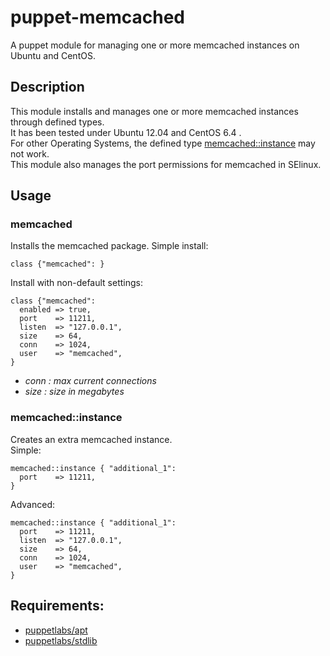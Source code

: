 puppet-memcached
================

A puppet module for managing one or more memcached instances on Ubuntu and CentOS.

## Description
This module installs and manages one or more memcached instances through defined types.  
It has been tested under Ubuntu 12.04 and CentOS 6.4 .  
For other Operating Systems, the defined type [memcached::instance](#memcachedinstance) may not work.  
This module also manages the port permissions for memcached in SElinux.  

## Usage

### memcached
Installs the memcached package.
Simple install:

    class {"memcached": }
    
Install with non-default settings:

    class {"memcached":
      enabled => true,
      port    => 11211,
      listen  => "127.0.0.1",
      size    => 64,
      conn    => 1024,
      user    => "memcached",
    }
    
* *conn : max current connections*
* *size : size in megabytes*

### memcached::instance
Creates an extra memcached instance.  
Simple:

    memcached::instance { "additional_1":
      port    => 11211,
    }

Advanced:

    memcached::instance { "additional_1":
      port    => 11211,
      listen  => "127.0.0.1",
      size    => 64,
      conn    => 1024,
      user    => "memcached",
    }


## Requirements:
* [puppetlabs/apt](https://forge.puppetlabs.com/puppetlabs/apt)
* [puppetlabs/stdlib](https://forge.puppetlabs.com/puppetlabs/stdlib)
